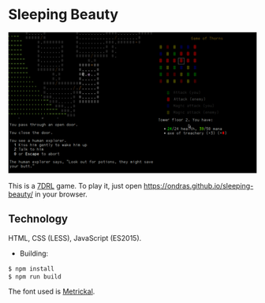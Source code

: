 # Sleeping Beauty

![Screenshot](sleeping-beauty.png)

This is a [7DRL](http://7drl.org/) game. To play it, just open https://ondras.github.io/sleeping-beauty/ in your browser.

## Technology

HTML, CSS (LESS), JavaScript (ES2015).

  - Building:
```
$ npm install
$ npm run build
```

The font used is [Metrickal](https://github.com/robey/metrickal-typeface).

